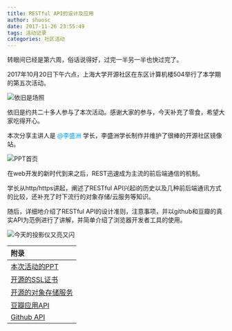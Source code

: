 ```yaml
---
title: RESTful API的设计及应用
author: shuosc
date: 2017-11-26 23:55:49
tags: 活动记录
categories: 社区活动
---
```

转眼间已经是第六周，俗话说得好，过完一半另一半也快过完了。

2017年10月20日下午六点，上海大学开源社区在东区计算机楼504举行了本学期的第五次活动。

![依旧是场照](/img/17秋/5.1.jpg)

依旧是约共二十多人参与了本次活动。感谢大家的参与，今天补充了零食，希望大家吃得开心。

本次分享主讲人是 <font color=#0099ff> @李盛洲 </font> 学长，李盛洲学长制作并维护了很棒的开源社区镜像站。

![PPT首页](/img/17秋/5.2.jpg)

在web开发的新时代到来之后，REST迅速成为主流的前后端通信的机制。

学长从http/https讲起，阐述了RESTful API兴起i的历史以及几种前后端通讯方式的比较，还补充了时下流行的对象存储/云服务等知识。

随后，详细地介绍了RESTful API的设计准则，注意事项，并以github和豆瓣的真实API为范例进行了讲解，并简单介绍了浏览器开发者工具的使用。

![今天的投影仪又亮又闪](/img/17秋/5.3.jpg)

| 附录 |
| :------- |
|[本次活动的PPT](https://github.com/shuopensourcecommunity/meta-OSC/raw/master/activities/2017/autumn/week6/RESTful%20API.pptx)|
|[开源的SSL证书](https://letsencrypt.org)|
|[开源的对象存储服务](https://minio.io)|
|[豆瓣应用API](https://developers.douban.com/wiki/?title=guide)|
|[Github API](https://developer.github.com/v3)|